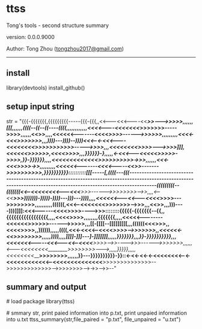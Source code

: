 # ttss
Tong's tools - second structure summary


version: 0.0.0.9000

Author: Tong Zhou (tongzhou2017@gmail.com)

---

## install


library(devtools)
install_github()



## setup input string


str = "{{{-{{{{{{{,{{{{{{{{{-----{{{-{{{,,<<---<<<----<<___>>--->>>>>,,,,,,[[[,,,,,,((((--((--((----((((,,,,,,,,,,,,<<<<----<<<<<<<_____>>>>>>>----->>>>,,,,,,<<>>,,,,<<<<<<-------<<<<________>>>>------>>>>>>,,,,,,,,,<<<<-<<<>>>>>>>,,,))))---))))--))))<<<--<-<<<----<<<<<<<<_______>>>>>>>>>>>----->>>>,,,<<<<<<<<____>>>>--->>>>]]],<<<<<<__________>>>>>>,<<<<____>>>>,,,}}}}}}-},,,,,<-<<<---<<<<<___>>>>>->>>>,}}-}}}}}},,,,<<<<<<<<<<<<<____>>>>>>>>>>->>>,,,,,,<<<-<<<_______>>>>->>,,,,,,,,,<<<<<<-------<<<<-----<<____>>------->>>>>>>>>>,}}}}}}}}}}::::::::::[[[-----[,((((---(((-------------------------------------------------------------------------------------------------------------------------------------------------------------------(((((((((--(((((((<<--<<<<<<<<---<<<______>>>------>>>>>>>>-->>,,,,<--<<____>>>)))))))-)))))-))))---)))---)))),,,,<<<<<<---<<---<<<<_________>>>>--->>>>>>>>,,,,,,,,,,((((((,<<<--<<<<<<<__>>>>>>>-->>>,,,<<____>>,,,)))----)))]]]]:<<<------<<<<____>>>>---->>>::::::::{{{{{-{{{{{{{--{{,,{{{{{{{{{{{{{{{{{,,,,<<<<________>>>>,,,,,,,,{{{{{{{,,,,<<<<<--------<<<<<<________>>>>>>------>>>>>,,,[[-[[[[--[[[[[[[[[,,,((((((<<<____>>>,,<<<<______>>>>,,)))))),,,,,((((,<<<-<<<<--<<<<____________>>>>-->>>>>>>,,<<<<<<-<<_____>>>>>>>>,,,,,)))),,,,]]]]-]]]---]-]]]]]]],,,,,}}}}}}},,,}}-}}}}}}}}}},,,<<<<<<<-----<<<---<<--<<<<____>>>>-->>---->>>------>>>>>>>,,,,,,<---<<<<<<<<________>>>>>>>>--->,,,,,}}}}},,,,,<<<<<<<<_______>>>>>>>>,,,,,,}}---}}}}}}}}}}-}}::<-<<-<<-<-<<<<<<<<--<-<<<<<<<<<<<<--<<<<<<<<<<<<<<____>>>>>>>>>>>>>>-->>>>>>>>>>>>>-->>>>>>>>-->->>-->>--"


## summary and output


\# load package
library(ttss)

\# smmary str, print paied information into p.txt, print unpaied information into u.txt
ttss_summary(str,file_paired = "p.txt", file_unpaired = "u.txt")


